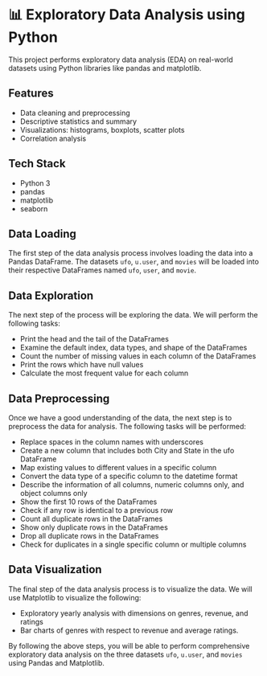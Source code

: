 # 📊 Exploratory Data Analysis using Python

This project performs exploratory data analysis (EDA) on real-world datasets using Python libraries like pandas and matplotlib.


##  Features
- Data cleaning and preprocessing
- Descriptive statistics and summary
- Visualizations: histograms, boxplots, scatter plots
- Correlation analysis

##  Tech Stack
- Python 3
- pandas
- matplotlib
- seaborn

## Data Loading
The first step of the data analysis process involves loading the data into a Pandas DataFrame. The datasets `ufo`, `u.user`, and `movies` will be loaded into their respective DataFrames named `ufo`, `user`, and `movie`.

## Data Exploration
The next step of the process will be exploring the data. We will perform the following tasks:

- Print the head and the tail of the DataFrames
- Examine the default index, data types, and shape of the DataFrames
- Count the number of missing values in each column of the DataFrames
- Print the rows which have null values
- Calculate the most frequent value for each column

## Data Preprocessing
Once we have a good understanding of the data, the next step is to preprocess the data for analysis. The following tasks will be performed:

- Replace spaces in the column names with underscores
- Create a new column that includes both City and State in the ufo DataFrame
- Map existing values to different values in a specific column
- Convert the data type of a specific column to the datetime format
- Describe the information of all columns, numeric columns only, and object columns only
- Show the first 10 rows of the DataFrames
- Check if any row is identical to a previous row
- Count all duplicate rows in the DataFrames
- Show only duplicate rows in the DataFrames
- Drop all duplicate rows in the DataFrames
- Check for duplicates in a single specific column or multiple columns

## Data Visualization
The final step of the data analysis process is to visualize the data. We will use Matplotlib to visualize the following:

- Exploratory yearly analysis with dimensions on genres, revenue, and ratings
- Bar charts of genres with respect to revenue and average ratings.

By following the above steps, you will be able to perform comprehensive exploratory data analysis on the three datasets `ufo`, `u.user`, and `movies` using Pandas and Matplotlib.
